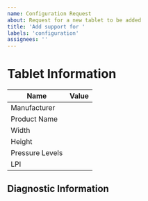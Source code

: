 ```yaml
---
name: Configuration Request
about: Request for a new tablet to be added
title: 'Add support for '
labels: 'configuration'
assignees: ''
---
```


# Tablet Information
<!-- Include all of this information -->
<!-- Most of this can be found on the product page -->
<!-- If you can't find some of the information, leave it blank. -->
| Name            | Value |
| --------------- | ----- |
| Manufacturer    |
| Product Name    |
| Width           |
| Height          |
| Pressure Levels |
| LPI             |

## Diagnostic Information
<!-- Export diagnostics and attach as a txt (don't just paste below) -->
<!-- In the GUI, click Help -> Export Diagnostics -->

